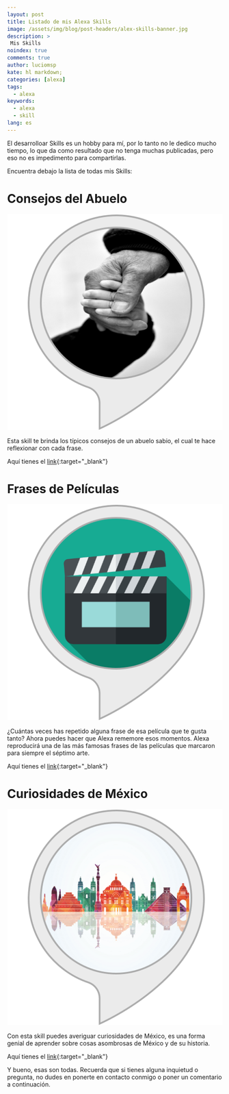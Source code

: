 ```yaml
---
layout: post
title: Listado de mis Alexa Skills 
image: /assets/img/blog/post-headers/alex-skills-banner.jpg
description: >
 Mis Skills
noindex: true
comments: true
author: luciomsp
kate: hl markdown;
categories: [alexa]
tags:
  - alexa
keywords:
  - alexa
  - skill
lang: es
---
```


El desarrolloar Skills es un hobby para mí, por lo tanto no le dedico mucho tiempo, lo que da como resultado que no tenga muchas publicadas, pero eso no es impedimento para compartirlas.

Encuentra debajo la lista de todas mis Skills:

# Consejos del Abuelo

![image](/assets/img/blog/skills-logos/consejosdelAbuelo.png)

Esta skill te brinda los típicos consejos de un abuelo sabio, el cual te hace reflexionar con cada frase.

Aquí tienes el [link](https://www.amazon.com.mx/Vicente-Guzman-Consejos-del-Abuelo/dp/B07VYGRMGR/){:target="_blank"}


# Frases de Películas

![image](/assets/img/blog/skills-logos/frasesdepeliculas.png)

¿Cuántas veces has repetido alguna frase de esa película que te gusta tanto?
Ahora puedes hacer que Alexa rememore esos momentos. Alexa reproducirá una de las más famosas frases de las películas que marcaron para siempre el séptimo arte.

Aquí tienes el [link](https://www.amazon.com.mx/StellaSoft-Frases-de-Pel%C3%ADculas/dp/B07NF8FRBN){:target="_blank"}


# Curiosidades de México

![image](/assets/img/blog/skills-logos/curiosidadesdeMexico.png)

Con esta skill puedes averiguar curiosidades de México, es una forma genial de aprender sobre cosas asombrosas de México y de su historia.

Aquí tienes el [link](https://www.amazon.com.mx/StellaSoft-Curiosidades-de-M%C3%A9xico/dp/B07N8JF9ZF){:target="_blank"}


Y bueno, esas son todas. Recuerda que si tienes alguna inquietud o pregunta, no dudes en ponerte en contacto conmigo o poner un comentario a continuación.